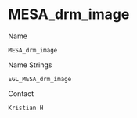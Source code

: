 # MESA_drm_image

Name

    MESA_drm_image

Name Strings

    EGL_MESA_drm_image

Contact

    Kristian H